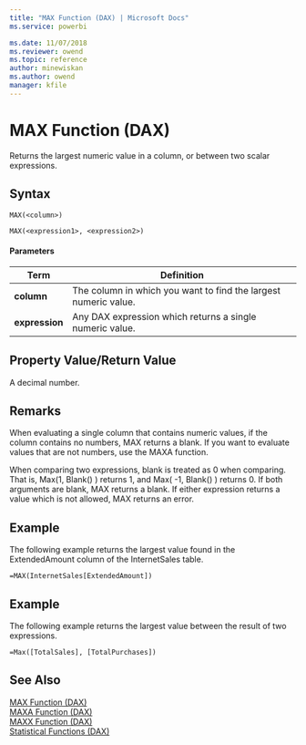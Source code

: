 ```yaml
---
title: "MAX Function (DAX) | Microsoft Docs"
ms.service: powerbi 

ms.date: 11/07/2018
ms.reviewer: owend
ms.topic: reference
author: minewiskan
ms.author: owend
manager: kfile
---
```

# MAX Function (DAX)
Returns the largest numeric value in a column, or between two scalar expressions.  
  
## Syntax  
  
```dax
MAX(<column>)  
```

```dax
MAX(<expression1>, <expression2>)
```
  
#### Parameters  
  
|Term|Definition|  
|--------|--------------|  
|**column**|The column in which you want to find the largest numeric value.|  
|**expression**|Any DAX expression which returns a single numeric value.|  
  
## Property Value/Return Value  
A decimal number.  
  
## Remarks  
When evaluating a single column that contains numeric values, if the column contains no numbers, MAX returns a blank. If you want to evaluate values that are not numbers, use the MAXA function.  

When comparing two expressions, blank is treated as 0 when comparing. That is, Max(1, Blank() ) returns 1, and Max( -1, Blank() ) returns 0. If both arguments are blank, MAX returns a blank. If either expression returns a value which is not allowed, MAX returns an error.
  
## Example  
The following example returns the largest value found in the ExtendedAmount column of the InternetSales table.  
  
```dax
=MAX(InternetSales[ExtendedAmount])  
```

## Example  
The following example returns the largest value between the result of two expressions.  
  
```dax
=Max([TotalSales], [TotalPurchases])
```

  
## See Also  
[MAX Function &#40;DAX&#41;](max-function-dax.md)  
[MAXA Function &#40;DAX&#41;](maxa-function-dax.md)  
[MAXX Function &#40;DAX&#41;](maxx-function-dax.md)  
[Statistical Functions &#40;DAX&#41;](statistical-functions-dax.md)  
  
